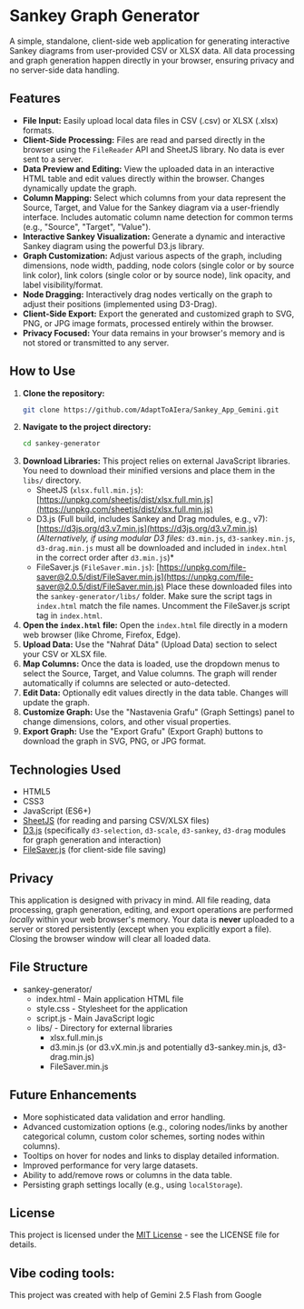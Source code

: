 # Sankey Graph Generator

A simple, standalone, client-side web application for generating interactive Sankey diagrams from user-provided CSV or XLSX data. All data processing and graph generation happen directly in your browser, ensuring privacy and no server-side data handling.

## Features

* **File Input:** Easily upload local data files in CSV (.csv) or XLSX (.xlsx) formats.
* **Client-Side Processing:** Files are read and parsed directly in the browser using the `FileReader` API and SheetJS library. No data is ever sent to a server.
* **Data Preview and Editing:** View the uploaded data in an interactive HTML table and edit values directly within the browser. Changes dynamically update the graph.
* **Column Mapping:** Select which columns from your data represent the Source, Target, and Value for the Sankey diagram via a user-friendly interface. Includes automatic column name detection for common terms (e.g., "Source", "Target", "Value").
* **Interactive Sankey Visualization:** Generate a dynamic and interactive Sankey diagram using the powerful D3.js library.
* **Graph Customization:** Adjust various aspects of the graph, including dimensions, node width, padding, node colors (single color or by source link color), link colors (single color or by source node), link opacity, and label visibility/format.
* **Node Dragging:** Interactively drag nodes vertically on the graph to adjust their positions (implemented using D3-Drag).
* **Client-Side Export:** Export the generated and customized graph to SVG, PNG, or JPG image formats, processed entirely within the browser.
* **Privacy Focused:** Your data remains in your browser's memory and is not stored or transmitted to any server.

## How to Use

1.  **Clone the repository:**
    ```bash
    git clone https://github.com/AdaptToAIera/Sankey_App_Gemini.git
    ```
2.  **Navigate to the project directory:**
    ```bash
    cd sankey-generator
    ```
3.  **Download Libraries:** This project relies on external JavaScript libraries. You need to download their minified versions and place them in the `libs/` directory.
    * SheetJS (`xlsx.full.min.js`): [https://unpkg.com/sheetjs/dist/xlsx.full.min.js](https://unpkg.com/sheetjs/dist/xlsx.full.min.js)
    * D3.js (Full build, includes Sankey and Drag modules, e.g., v7): [https://d3js.org/d3.v7.min.js](https://d3js.org/d3.v7.min.js)
        *(Alternatively, if using modular D3 files:* `d3.min.js`, `d3-sankey.min.js`, `d3-drag.min.js` must all be downloaded and included in `index.html` in the correct order after `d3.min.js`)*
    * FileSaver.js (`FileSaver.min.js`): [https://unpkg.com/file-saver@2.0.5/dist/FileSaver.min.js](https://unpkg.com/file-saver@2.0.5/dist/FileSaver.min.js)
    Place these downloaded files into the `sankey-generator/libs/` folder. Make sure the script tags in `index.html` match the file names. Uncomment the FileSaver.js script tag in `index.html`.
4.  **Open the `index.html` file:** Open the `index.html` file directly in a modern web browser (like Chrome, Firefox, Edge).
5.  **Upload Data:** Use the "Nahrať Dáta" (Upload Data) section to select your CSV or XLSX file.
6.  **Map Columns:** Once the data is loaded, use the dropdown menus to select the Source, Target, and Value columns. The graph will render automatically if columns are selected or auto-detected.
7.  **Edit Data:** Optionally edit values directly in the data table. Changes will update the graph.
8.  **Customize Graph:** Use the "Nastavenia Grafu" (Graph Settings) panel to change dimensions, colors, and other visual properties.
9.  **Export Graph:** Use the "Export Grafu" (Export Graph) buttons to download the graph in SVG, PNG, or JPG format.

## Technologies Used

* HTML5
* CSS3
* JavaScript (ES6+)
* [SheetJS](https://sheetjs.com/) (for reading and parsing CSV/XLSX files)
* [D3.js](https://d3js.org/) (specifically `d3-selection`, `d3-scale`, `d3-sankey`, `d3-drag` modules for graph generation and interaction)
* [FileSaver.js](https://github.com/eligrey/FileSaver.js/) (for client-side file saving)

## Privacy

This application is designed with privacy in mind. All file reading, data processing, graph generation, editing, and export operations are performed *locally* within your web browser's memory. Your data is **never** uploaded to a server or stored persistently (except when you explicitly export a file). Closing the browser window will clear all loaded data.

## File Structure

* sankey-generator/
    * index.html - Main application HTML file
    * style.css - Stylesheet for the application
    * script.js - Main JavaScript logic
    * libs/ - Directory for external libraries
        * xlsx.full.min.js
        * d3.min.js (or d3.vX.min.js and potentially d3-sankey.min.js, d3-drag.min.js)
        * FileSaver.min.js

## Future Enhancements

* More sophisticated data validation and error handling.
* Advanced customization options (e.g., coloring nodes/links by another categorical column, custom color schemes, sorting nodes within columns).
* Tooltips on hover for nodes and links to display detailed information.
* Improved performance for very large datasets.
* Ability to add/remove rows or columns in the data table.
* Persisting graph settings locally (e.g., using `localStorage`).

## License

This project is licensed under the [MIT License](https://opensource.org/licenses/MIT) - see the LICENSE file for details.

## Vibe coding tools:

This project was created with help of Gemini 2.5 Flash from Google